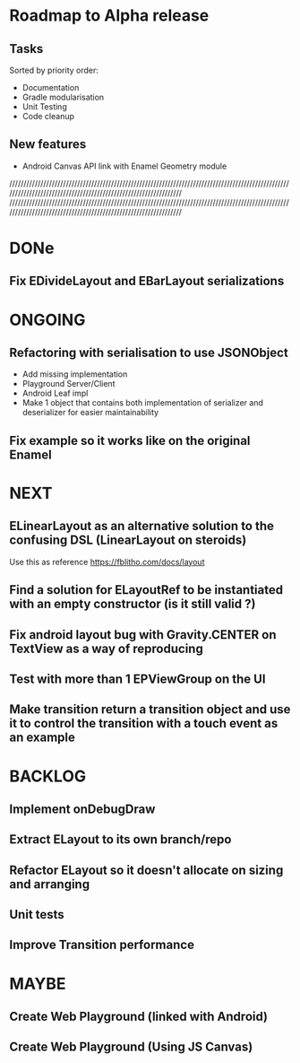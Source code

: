 # Roadmap to Alpha release

## Tasks
Sorted by priority order:
- Documentation
- Gradle modularisation
- Unit Testing
- Code cleanup


## New features
- Android Canvas API link with Enamel Geometry module


////////////////////////////////////////////////////////////////////////////////////////////////////////////////////////////////////////////////////////////////
////////////////////////////////////////////////////////////////////////////////////////////////////////////////////////////////////////////////////////////////

# DONe
## Fix EDivideLayout and EBarLayout serializations

# ONGOING
## Refactoring with serialisation to use JSONObject
- Add missing implementation
- Playground Server/Client
- Android Leaf impl
- Make 1 object that contains both implementation of serializer and deserializer for easier maintainability   
## Fix example so it works like on the original Enamel 


# NEXT
## ELinearLayout as an alternative solution to the confusing DSL (LinearLayout on steroids)
Use this as reference https://fblitho.com/docs/layout
## Find a solution for ELayoutRef to be instantiated with an empty constructor (is it still valid ?)
## Fix android layout bug with Gravity.CENTER on TextView as a way of reproducing
## Test with more than 1 EPViewGroup on the UI
## Make transition return a transition object and use it to control the transition with a touch event as an example


# BACKLOG
## Implement onDebugDraw 
## Extract ELayout to its own branch/repo 
## Refactor ELayout so it doesn't allocate on sizing and arranging 
## Unit tests 
## Improve Transition performance 
 

# MAYBE
## Create Web Playground (linked with Android)
## Create Web Playground (Using JS Canvas)



